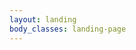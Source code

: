 ```yaml
---
layout: landing
body_classes: landing-page
---
```


<!--I’m a multi-hat-wearing designer/front-end developer living in Washington, D.C.. I have previously worked for [POLITICO](https://politico.com), LivingSocial, and the [United States Digital Service](https://usds.gov). Currently, I am the director of product engineering at [Coforma](https://coforma.io).

- [Read my blog (most of it is pretty old)](/blog)
- That's about it for now-->
